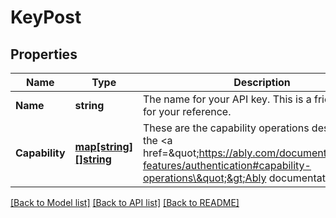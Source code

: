 # KeyPost

## Properties
Name | Type | Description | Notes
------------ | ------------- | ------------- | -------------
**Name** | **string** | The name for your API key. This is a friendly name for your reference. | [default to null]
**Capability** | [**map[string][]string**](array.md) | These are the capability operations described in the &lt;a href&#x3D;\&quot;https://ably.com/documentation/core-features/authentication#capability-operations\&quot;&gt;Ably documentation&lt;/a&gt;. | [default to null]

[[Back to Model list]](../README.md#documentation-for-models) [[Back to API list]](../README.md#documentation-for-api-endpoints) [[Back to README]](../README.md)

